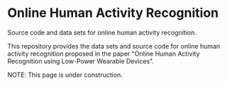 # Online Human Activity Recognition
Source code and data sets for online human activity recognition.

This repository provides the data sets and source code for online human activity recognition proposed in the paper "Online Human Activity Recognition using Low-Power Wearable Devices".


NOTE: This page is under construction.
